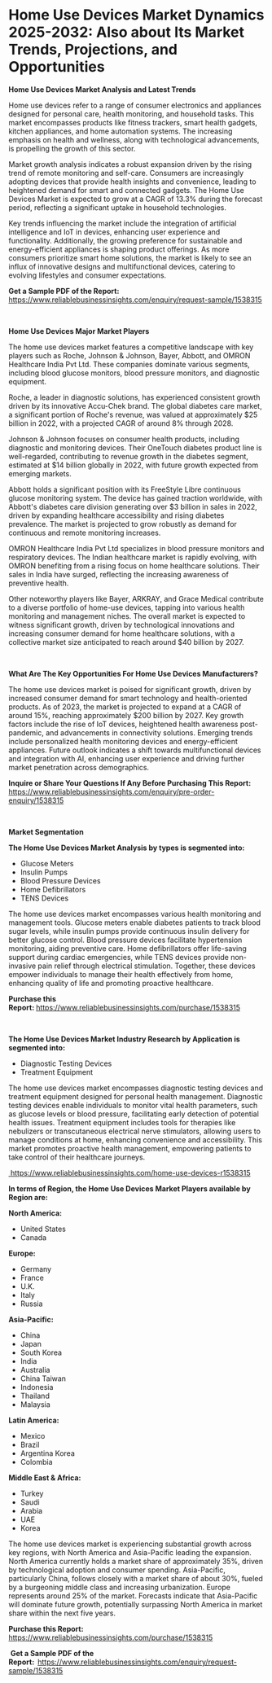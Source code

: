<p><h1>Home Use Devices Market Dynamics 2025-2032: Also about Its Market Trends, Projections, and Opportunities</h1></p><p><strong>Home Use Devices Market Analysis and Latest Trends</strong></p>
<p><p>Home use devices refer to a range of consumer electronics and appliances designed for personal care, health monitoring, and household tasks. This market encompasses products like fitness trackers, smart health gadgets, kitchen appliances, and home automation systems. The increasing emphasis on health and wellness, along with technological advancements, is propelling the growth of this sector.</p><p>Market growth analysis indicates a robust expansion driven by the rising trend of remote monitoring and self-care. Consumers are increasingly adopting devices that provide health insights and convenience, leading to heightened demand for smart and connected gadgets. The Home Use Devices Market is expected to grow at a CAGR of 13.3% during the forecast period, reflecting a significant uptake in household technologies.</p><p>Key trends influencing the market include the integration of artificial intelligence and IoT in devices, enhancing user experience and functionality. Additionally, the growing preference for sustainable and energy-efficient appliances is shaping product offerings. As more consumers prioritize smart home solutions, the market is likely to see an influx of innovative designs and multifunctional devices, catering to evolving lifestyles and consumer expectations.</p></p>
<p><strong>Get a Sample PDF of the Report:&nbsp;</strong> <a href="https://www.reliablebusinessinsights.com/enquiry/request-sample/1538315?utm_campaign=2265&utm_medium=2&utm_source=Github&utm_content=ia&utm_term=13042025&utm_id=home-use-devices">https://www.reliablebusinessinsights.com/enquiry/request-sample/1538315</a></p>
<p>&nbsp;</p>
<p><strong>Home Use Devices Major Market Players</strong></p>
<p><p>The home use devices market features a competitive landscape with key players such as Roche, Johnson & Johnson, Bayer, Abbott, and OMRON Healthcare India Pvt Ltd. These companies dominate various segments, including blood glucose monitors, blood pressure monitors, and diagnostic equipment.</p><p>Roche, a leader in diagnostic solutions, has experienced consistent growth driven by its innovative Accu-Chek brand. The global diabetes care market, a significant portion of Roche's revenue, was valued at approximately $25 billion in 2022, with a projected CAGR of around 8% through 2028.</p><p>Johnson & Johnson focuses on consumer health products, including diagnostic and monitoring devices. Their OneTouch diabetes product line is well-regarded, contributing to revenue growth in the diabetes segment, estimated at $14 billion globally in 2022, with future growth expected from emerging markets.</p><p>Abbott holds a significant position with its FreeStyle Libre continuous glucose monitoring system. The device has gained traction worldwide, with Abbott's diabetes care division generating over $3 billion in sales in 2022, driven by expanding healthcare accessibility and rising diabetes prevalence. The market is projected to grow robustly as demand for continuous and remote monitoring increases.</p><p>OMRON Healthcare India Pvt Ltd specializes in blood pressure monitors and respiratory devices. The Indian healthcare market is rapidly evolving, with OMRON benefiting from a rising focus on home healthcare solutions. Their sales in India have surged, reflecting the increasing awareness of preventive health.</p><p>Other noteworthy players like Bayer, ARKRAY, and Grace Medical contribute to a diverse portfolio of home-use devices, tapping into various health monitoring and management niches. The overall market is expected to witness significant growth, driven by technological innovations and increasing consumer demand for home healthcare solutions, with a collective market size anticipated to reach around $40 billion by 2027.</p></p>
<p>&nbsp;</p>
<p><strong>What Are The Key Opportunities For Home Use Devices Manufacturers?</strong></p>
<p><p>The home use devices market is poised for significant growth, driven by increased consumer demand for smart technology and health-oriented products. As of 2023, the market is projected to expand at a CAGR of around 15%, reaching approximately $200 billion by 2027. Key growth factors include the rise of IoT devices, heightened health awareness post-pandemic, and advancements in connectivity solutions. Emerging trends include personalized health monitoring devices and energy-efficient appliances. Future outlook indicates a shift towards multifunctional devices and integration with AI, enhancing user experience and driving further market penetration across demographics.</p></p>
<p><strong>Inquire or Share Your Questions If Any Before Purchasing This Report:</strong> <a href="https://www.reliablebusinessinsights.com/enquiry/pre-order-enquiry/1538315?utm_campaign=2265&utm_medium=2&utm_source=Github&utm_content=ia&utm_term=13042025&utm_id=home-use-devices">https://www.reliablebusinessinsights.com/enquiry/pre-order-enquiry/1538315</a></p>
<p>&nbsp;</p>
<p><strong>Market Segmentation</strong></p>
<p><strong>The Home Use Devices Market Analysis by types is segmented into:</strong></p>
<p><ul><li>Glucose Meters</li><li>Insulin Pumps</li><li>Blood Pressure Devices</li><li>Home Defibrillators</li><li>TENS Devices</li></ul></p>
<p><p>The home use devices market encompasses various health monitoring and management tools. Glucose meters enable diabetes patients to track blood sugar levels, while insulin pumps provide continuous insulin delivery for better glucose control. Blood pressure devices facilitate hypertension monitoring, aiding preventive care. Home defibrillators offer life-saving support during cardiac emergencies, while TENS devices provide non-invasive pain relief through electrical stimulation. Together, these devices empower individuals to manage their health effectively from home, enhancing quality of life and promoting proactive healthcare.</p></p>
<p><strong>Purchase this Report:&nbsp;</strong><a href="https://www.reliablebusinessinsights.com/purchase/1538315?utm_campaign=2265&utm_medium=2&utm_source=Github&utm_content=ia&utm_term=13042025&utm_id=home-use-devices">https://www.reliablebusinessinsights.com/purchase/1538315</a></p>
<p>&nbsp;</p>
<p><strong>The Home Use Devices Market Industry Research by Application is segmented into:</strong></p>
<p><ul><li>Diagnostic Testing Devices</li><li>Treatment Equipment</li></ul></p>
<p><p>The home use devices market encompasses diagnostic testing devices and treatment equipment designed for personal health management. Diagnostic testing devices enable individuals to monitor vital health parameters, such as glucose levels or blood pressure, facilitating early detection of potential health issues. Treatment equipment includes tools for therapies like nebulizers or transcutaneous electrical nerve stimulators, allowing users to manage conditions at home, enhancing convenience and accessibility. This market promotes proactive health management, empowering patients to take control of their healthcare journeys.</p></p>
<p><a href="https://www.reliablebusinessinsights.com/home-use-devices-r1538315?utm_campaign=2265&utm_medium=2&utm_source=Github&utm_content=ia&utm_term=13042025&utm_id=home-use-devices">&nbsp;https://www.reliablebusinessinsights.com/home-use-devices-r1538315</a></p>
<p><strong>In terms of Region, the Home Use Devices Market Players available by Region are:</strong></p>
<p>
    <p> <strong> North America: </strong>
        <ul>
            <li>United States</li>
            <li>Canada</li>
        </ul>
        </p> 
    <p> <strong> Europe: </strong>
        <ul>
            <li>Germany</li>
            <li>France</li>
            <li>U.K.</li>
            <li>Italy</li>
            <li>Russia</li>
        </ul>
        </p> 
    <p> <strong> Asia-Pacific: </strong>
        <ul>
            <li>China</li>
            <li>Japan</li>
            <li>South Korea</li>
            <li>India</li>
            <li>Australia</li>
            <li>China Taiwan</li>
            <li>Indonesia</li>
            <li>Thailand</li>
            <li>Malaysia</li>
        </ul>
        </p> 
    <p> <strong> Latin America: </strong>
        <ul>
            <li>Mexico</li>
            <li>Brazil</li>
            <li>Argentina Korea</li>
            <li>Colombia</li>
        </ul>
        </p> 
    <p> <strong> Middle East & Africa: </strong>
        <ul>
            <li>Turkey</li>
            <li>Saudi</li>
            <li>Arabia</li>
            <li>UAE</li>
            <li>Korea</li>
        </ul>
    </p>
    </p>
<p><p>The home use devices market is experiencing substantial growth across key regions, with North America and Asia-Pacific leading the expansion. North America currently holds a market share of approximately 35%, driven by technological adoption and consumer spending. Asia-Pacific, particularly China, follows closely with a market share of about 30%, fueled by a burgeoning middle class and increasing urbanization. Europe represents around 25% of the market. Forecasts indicate that Asia-Pacific will dominate future growth, potentially surpassing North America in market share within the next five years.</p></p>
<p><strong>Purchase this Report: </strong><a href="https://www.reliablebusinessinsights.com/purchase/1538315?utm_campaign=2265&utm_medium=2&utm_source=Github&utm_content=ia&utm_term=13042025&utm_id=home-use-devices">https://www.reliablebusinessinsights.com/purchase/1538315</a></p>
<p>&nbsp;<strong>Get a Sample PDF of the Report:&nbsp;&nbsp;</strong><a href="https://www.reliablebusinessinsights.com/enquiry/request-sample/1538315?utm_campaign=2265&utm_medium=2&utm_source=Github&utm_content=ia&utm_term=13042025&utm_id=home-use-devices">https://www.reliablebusinessinsights.com/enquiry/request-sample/1538315</a></p>
<p><strong></strong></p>
<p><p></p><p></p><p></p></p>